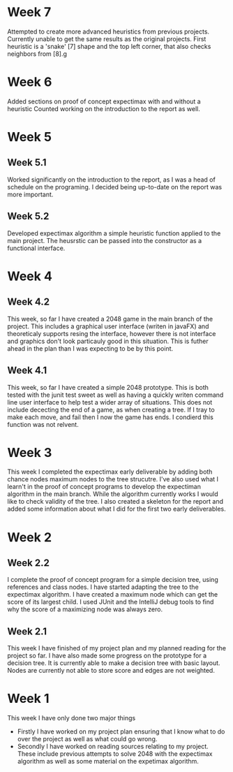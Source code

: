 # Week 7
Attempted to create more advanced heuristics from previous projects.
Currently unable to get the same results as the original projects.
First heuristic is a 'snake' [7] shape and the top left corner,
that also checks neighbors from [8].g

# Week 6
Added sections on proof of concept expectimax with and without a heuristic
Counted working on the introduction to the report as well.

# Week 5
## Week 5.1
Worked significantly on the introduction to the report, as I was a head of
schedule on the programing. I decided being up-to-date on the report was more
important.

## Week 5.2
Developed expectimax algorithm a simple heuristic function applied to the
main project. The heusrstic can be passed into the constructor as a functional
interface.

# Week 4
## Week 4.2
This week, so far I have created a 2048 game in the main branch of the project.
This includes a graphical user interface (writen in javaFX) and theoreticaly
supports resing the interface, however there is not interface and graphics don't
look particauly good in this situation. This is futher ahead in the plan than
I was expecting to be by this point.


## Week 4.1
This week, so far I have created a simple 2048 prototype. This is both tested
with the junit test sweet as well as having a quickly writen command line
user interface to help test a wider array of situations. This does not include
dececting the end of a game, as when creating a tree. If I tray to make each move,
and fail then I now the game has ends. I condierd this function was not relvent.

# Week 3

This week I completed the expectimax early deliverable by adding both chance nodes
maximum nodes to the tree strucutre. I've also used what I learn't in the proof of
concept programs to develop the expectiman algorithm in the main branch. While the
algorithm currently works I would like to check validity of the tree. I also created 
a skeleton for the report and added some information about what I did for the first 
two early deliverables.

# Week 2

## Week 2.2

I complete the proof of concept program for a simple decision tree,
using references and class nodes. I have started adapting the tree to
the expectimax algorithm. I have created a maximum node which can get the score
of its largest child. I used JUnit and the IntelliJ debug tools to find why the
score of a maximizing node was always zero.

## Week 2.1

This week I have finished of my project plan and my planned reading for the
project so far. I have also made some progress on the prototype for a
decision tree. It is currently able to make a decision tree with basic layout.
Nodes are currently not able to store score and edges are not weighted.

# Week 1

This week I have only done two major things

* Firstly I have worked on my project plan ensuring that I know what to do over the
  project as well as what could go wrong.
* Secondly I have worked on reading sources relating to my project. These include 
  previous attempts to solve 2048 with the expectimax algorithm as well as some 
  material on the expetimax algorithm.
